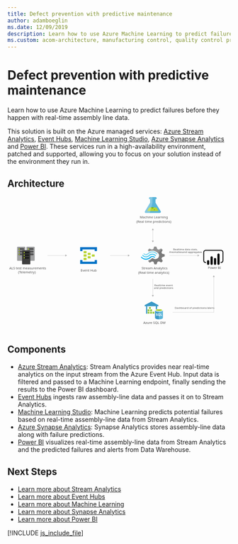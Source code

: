 ```yaml
---
title: Defect prevention with predictive maintenance
author: adamboeglin
ms.date: 12/09/2019
description: Learn how to use Azure Machine Learning to predict failures before they happen with real-time assembly line data.
ms.custom: acom-architecture, manufacturing control, quality control process, manufacturing quality control
---
```

# Defect prevention with predictive maintenance

Learn how to use Azure Machine Learning to predict failures before they happen with real-time assembly line data.

This solution is built on the Azure managed services: [Azure Stream Analytics](/services/stream-analytics/), [Event Hubs](/services/event-hubs/), [Machine Learning Studio](/services/machine-learning-studio/), [Azure Synapse Analytics](/services/synapse-analytics/) and [Power BI](https://powerbi.microsoft.com). These services run in a high-availability environment, patched and supported, allowing you to focus on your solution instead of the environment they run in.


## Architecture

<svg class="architecture-diagram" aria-labelledby="defect-prevention-with-predictive-maintenance" height="639.059" viewbox="0 0 1065.788 639.059" width="1065.788" xmlns="https://www.w3.org/2000/svg"><title id="defect-prevention-with-predictive-maintenance">Defect prevention with predictive maintenance</title><desc>Learn how to use Azure Machine Learning to predict failures before they happen with real-time assembly line data.</desc><g><path d="M731.8,67.4l-24.5-40.7l0-16.5h0.4c2.9,0,5.2-2.2,5.3-5.1c-0.1-2.9-2.4-5.1-5.3-5.1l-26.6,0.1
        c-2.9,0-5.2,2.2-5.3,5.1c0.1,2.9,2.4,5.1,5.3,5.1h0.4l0,16.5l-24.3,40.8c-2.7,4.5-0.5,8.1,4.9,8.1l64.8-0.1
        C732.3,75.5,734.5,71.8,731.8,67.4z" fill="#59B4D9"></path><polygon fill="#B8D432" points="677.3,49.9 667.3,66.8 721.8,66.7 711.7,49.9 			"></polygon><path d="M692.7,54.9c2.7,0,4.9-2.1,4.9-4.8c0-0.7-0.2-1.4-0.5-2.1l-8.8,0c-0.3,0.6-0.5,1.4-0.5,2.1
        C687.8,52.8,690,55,692.7,54.9z" fill="#7FBA00"></path><ellipse cx="701.9" cy="60.4" fill="#7FBA00" rx="2.4" ry="2.3" transform="matrix(1 -2.076936e-03 2.076936e-03 1 -0.1239 1.458)"></ellipse><path d="M657.3,67.5l24.3-40.8l0-16.5h-0.4c-2.9,0.1-5.2-2.2-5.3-5.1c0-2.9,2.4-5.1,5.3-5.1l11.5,0l0.1,26.5
        l-12.8,49l-17.7,0C656.8,75.6,654.6,72,657.3,67.5z" fill="#FFFFFF" opacity="0.25"></path></g><g><path d="M735.9,293.9l2.7-6.8L751,283v-9.6l-1.4-0.4l-11.1-3.1l-2.7-6.8l5.7-11.1l0,0l-7-6.8l-1.4,0.7l-10.2,5
        l-7.2-2.8l-4.5-11.6h-10.2l-0.5,1.3l-3.4,10.3l-7,2.6l-12-5l-7.2,6.8l0.7,1.3l3.2,5.7c5.5-3,11.6-4.5,17.9-4.4
        c8.6,0.3,16.8,3.5,23.3,9.2c1.5,1.1,2.9,2.3,4.3,3.5c0.7,0.7,1.3,1.5,1.8,2.4c4.3,7.2,2.5,16.4-4.5,21.8
        c-5.1,4-11.9,4.9-17.9,2.4c-0.7-0.4-1.1-0.4-1.4-0.7l0,0c-1.4-0.7-2.7-1.6-3.8-2.6c-0.5,0-0.7-0.4-1.4-0.4
        c-1.5,0.1-2.8,0.7-3.8,1.7l-0.5,0.4l0,0c-4,4.1-9,7.1-14.5,8.7l-2,4.1l6.8,6.5l0.5,0.4l1.4-0.7l10.2-5l7,2.6l3.8,11.6h10.2
        l0.5-1.3l3.6-10.3l7-2.6l12,5l6.8-7.2l-0.7-1.3L735.9,293.9z" fill="#7A7A7A"></path><path d="M675.3,276.8L675.3,276.8c-7.7,7.9-20.1,7.9-27.3-0.4c-0.6-0.9-1.8-1.1-2.7-0.5c-0.2,0.1-0.3,0.3-0.5,0.5
        c-0.5,0.5-0.7,1.1-0.7,1.7c0.1,0.6,0.3,1.2,0.7,1.7c9,9.8,24.2,10,33.9,0.4l0,0c7.7-7.4,19.7-7.6,27.1,0.7c1.1,1.1,2.5,1.1,3.2,0
        c0.5-0.5,0.7-1.1,0.7-1.7c-0.1-0.6-0.3-1.2-0.7-1.7c-8.7-9.5-23.4-10.1-32.9-1.4C675.8,276.3,675.6,276.6,675.3,276.8z" fill="#48C8EF"></path><path d="M692.3,281c-4.1-0.1-8,1.5-10.8,4.4l-0.5,0.4l-0.5,0.4c-5.1,5.3-12.3,8.2-19.7,7.9c-7.5,0-14-3.5-19.4-8.7
        c-1.1-1.1-2.5-1.1-3.2,0c-0.2,0-0.2,0.4-0.2,1.1c0.1,0.8,0.5,1.5,1.1,2c5.7,6.5,13.9,10.2,22.6,10.3c8.4,0.4,16.5-3.1,22.8-9.6
        l0.5-0.4l0.5-0.4c2-2,4.7-3.1,7.5-3.1c2.7,0,5.2,1.3,7.5,3.5c1.1,1.1,2.5,1.1,3.2,0c0.5-0.5,0.7-1.1,0.7-1.7
        c-0.1-0.6-0.3-1.2-0.7-1.7C700.4,282.6,696.4,281.1,692.3,281z" fill="#00ABEC"></path><path d="M673.3,272c5.2-5.3,12.3-8.2,19.7-8.1c7.2,0,14,3.5,19,8.7c1.1,1.1,2.5,1.1,3.2,0c0.5-0.5,0.7-1.1,0.7-1.7
        c-0.1-0.6-0.3-1.2-0.7-1.7c-5.7-6.5-13.9-10.2-22.6-10.3c-8.6-0.1-16.9,3.4-22.8,9.6l-0.5,0.4l-0.5,0.4c-2,2-4.7,3.1-7.5,3.1
        c-2.9,0-5.2-1.3-7.5-3.5c-1.1-1.1-2.5-1.1-3.2,0c-0.5,0.5-0.7,1.1-0.7,1.7c0.1,0.6,0.3,1.2,0.7,1.7c5.6,6,15,6.4,21,0.9
        c0.2-0.1,0.3-0.3,0.5-0.4l0.5-0.4L673.3,272z" fill="#84D6EF"></path><g opacity="0.2"><path d="M694.3,290.8c-0.5,0-0.7-0.4-1.4-0.4c-1.5,0.1-2.8,0.7-3.8,1.7l-0.5,0.4c-4,4.1-9,7.1-14.5,8.7l-2,4.1
            l3.6,3.5L694.3,290.8L694.3,290.8z" fill="#F1F1F1"></path><path d="M675.1,259.6c5.5-3,11.6-4.5,17.9-4.4c8.6,0.3,16.8,3.5,23.3,9.2c1.1,0.9,2,1.5,3.2,2.4l18.8-18.1l-3.8-3.7
            l-1.4,0.7l-10.2,5l-7-2.6l-4.5-11.6h-10.2l-0.5,1.3l-3.4,10.3l-7,2.6l-12-5l-7.2,6.8l0.7,1.3L675.1,259.6z" fill="#F1F1F1"></path></g></g><g><path d="M397.2,274.8c0,0.7-0.5,1.3-1.2,1.3c-0.1,0-0.1,0-0.2,0h-10.8c-0.7,0.1-1.3-0.5-1.4-1.2c0-0.1,0-0.1,0-0.2
        V267c0-0.7,0.5-1.3,1.2-1.3c0.1,0,0.1,0,0.2,0h10.8c0.7-0.1,1.3,0.5,1.4,1.2c0,0.1,0,0.1,0,0.2V274.8z" fill="#B8D432"></path><path d="M416.6,282.8c0,0.7-0.5,1.3-1.2,1.3c-0.1,0-0.1,0-0.2,0h-10.8c-0.7,0.1-1.3-0.5-1.4-1.2c0-0.1,0-0.1,0-0.2
        v-7.8c0-0.7,0.5-1.3,1.2-1.3c0.1,0,0.1,0,0.2,0h10.8c0.7-0.1,1.3,0.5,1.4,1.2c0,0.1,0,0.1,0,0.2V282.8z" fill="#B8D432"></path><path d="M397.2,290.8c0,0.7-0.5,1.3-1.2,1.3c-0.1,0-0.1,0-0.2,0h-10.8c-0.7,0.1-1.3-0.5-1.4-1.2c0-0.1,0-0.1,0-0.2
        v-7.8c0-0.7,0.5-1.3,1.2-1.3c0.1,0,0.1,0,0.2,0h10.8c0.7-0.1,1.3,0.5,1.4,1.2c0,0.1,0,0.1,0,0.2V290.8z" fill="#B8D432"></path><path d="M377.8,266.8c0,0.7-0.5,1.3-1.2,1.3c-0.1,0-0.1,0-0.2,0h-11.1c-0.7,0.1-1.3-0.5-1.4-1.2c0-0.1,0-0.1,0-0.2
        v-8c0-0.7,0.5-1.3,1.2-1.3c0.1,0,0.1,0,0.2,0h10.8c1.1,0,1.7,0.5,1.7,1.3L377.8,266.8z" fill="#B8D432"></path><path d="M426.3,238.7h-77.6c-0.7-0.1-1.3,0.5-1.4,1.2c0,0.1,0,0.1,0,0.2v16c0,0.7,0.5,1.3,1.2,1.3
        c0.1,0,0.1,0,0.2,0h8.3c0.7,0.1,1.3-0.5,1.4-1.2c0-0.1,0-0.1,0-0.2v-6.7h58.2v6.7c0,0.8,0.6,1.3,1.7,1.3h8
        c0.7,0.1,1.3-0.5,1.4-1.2c0-0.1,0-0.1,0-0.2v-16c0-0.7-0.5-1.3-1.2-1.3C426.4,238.7,426.4,238.7,426.3,238.7z" fill="#0072C6"></path><path d="M426.3,300.5h-8c-0.7-0.1-1.3,0.5-1.4,1.2c0,0.1,0,0.1,0,0.2v6.4h-58.5v-6.7c0-0.8-0.6-1.3-1.7-1.3h-8
        c-0.8,0-1.4,0.5-1.4,1.6v15.8c0,0.7,0.5,1.3,1.2,1.3c0.1,0,0.1,0,0.2,0h77.6c0.7,0.1,1.3-0.5,1.4-1.2c0-0.1,0-0.1,0-0.2v-15.8
        c0-0.7-0.5-1.3-1.2-1.3C426.4,300.5,426.4,300.5,426.3,300.5z" fill="#0072C6"></path><path d="M377.8,282.8c0,0.7-0.5,1.3-1.2,1.3c-0.1,0-0.1,0-0.2,0h-11.1c-0.7,0.1-1.3-0.5-1.4-1.2c0-0.1,0-0.1,0-0.2
        v-8c0-0.7,0.5-1.3,1.2-1.3c0.1,0,0.1,0,0.2,0h10.8c1.1,0,1.7,0.5,1.7,1.3L377.8,282.8z" fill="#B8D432"></path><path d="M377.8,298.9c0,0.7-0.5,1.3-1.2,1.3c-0.1,0-0.1,0-0.2,0h-11.1c-0.7,0.1-1.3-0.5-1.4-1.2c0-0.1,0-0.1,0-0.2
        v-8c0-0.7,0.5-1.3,1.2-1.3c0.1,0,0.1,0,0.2,0h10.8c1.1,0,1.7,0.5,1.7,1.3L377.8,298.9z" fill="#B8D432"></path></g><text fill="#505050" font-family="SegoeUI" font-size="15.372px" transform="matrix(1.036 0 0 1 649.0181 605.8223)">Azure SQL DW</text><text fill="#505050" font-family="SegoeUI" font-size="15.372px" transform="matrix(1.036 0 0 1 632.0332 101.647)">Machine Learning</text><text fill="#505050" font-family="SegoeUI" font-size="15.372px" transform="matrix(1.036 0 0 1 615.7505 122.4482)">(Real time predictions)</text><text fill="#505050" font-family="SegoeUI" font-size="14.173px" transform="matrix(1.036 0 0 1 958.0928 343.5039)">Power BI</text><text fill="#505050" font-family="SegoeUI" font-size="15.372px" transform="matrix(1.036 0 0 1 8.8091 344.5239)">ALS test measurements </text><text fill="#505050" font-family="SegoeUI" font-size="15.372px" transform="matrix(1.036 0 0 1 51.1465 362.9697)">(Telemetry)</text><text fill="#505050" font-family="SegoeUI" font-size="15.372px" transform="matrix(1.036 0 0 1 349.6152 355.7959)">Event Hub</text><text fill="#505050" font-family="SegoeUI" font-size="15.372px" transform="matrix(1.036 0 0 1 640.6113 344.5239)">Stream Analytics</text><text fill="#505050" font-family="SegoeUI" font-size="15.372px" transform="matrix(1.036 0 0 1 624.7603 365.3252)">(Real time analytics)</text><text fill="#505050" font-family="SegoeUI" font-size="12.298px" transform="matrix(1.036 0 0 1 799.2773 532.5215)">Dashboard of predictions/alerts</text><text fill="#505050" font-family="SegoeUI" font-size="12.298px" transform="matrix(1.036 0 0 1 791.4375 254.8018)">Realtime data stats, </text><text fill="#505050" font-family="SegoeUI" font-size="12.298px" transform="matrix(1.036 0 0 1 772.998 267.1001)">Anomaliesand aggregates</text><text fill="#505050" font-family="SegoeUI" font-size="12.298px" transform="matrix(1.036 0 0 1 701.4443 425.9434)">Realtime event </text><text fill="#505050" font-family="SegoeUI" font-size="12.298px" transform="matrix(1.036 0 0 1 699.501 438.2412)">and predictions</text><g><line fill="none" stroke="#AFAFAF" stroke-miterlimit="10" stroke-width="0.962" x1="694.5" x2="694.5" y1="155.9" y2="209.4"></line><polygon fill="#AFAFAF" points="689.7,157.3 694.5,149 699.3,157.3 			"></polygon><polygon fill="#AFAFAF" points="689.7,208 694.5,216.3 699.3,208 			"></polygon></g><g><line fill="none" stroke="#AFAFAF" stroke-miterlimit="10" stroke-width="0.962" x1="577" x2="490.6" y1="278.8" y2="278.8"></line><polygon fill="#AFAFAF" points="575.6,274 583.9,278.8 575.6,283.6 			"></polygon></g><g><line fill="none" stroke="#AFAFAF" stroke-miterlimit="10" stroke-width="0.962" x1="694.5" x2="694.5" y1="468.7" y2="390.5"></line><polygon fill="#AFAFAF" points="699.3,467.3 694.5,475.6 689.7,467.3 			"></polygon></g><g><line fill="none" stroke="#AFAFAF" stroke-miterlimit="10" stroke-width="0.962" x1="985.6" x2="985.6" y1="380" y2="550.4"></line><polygon fill="#AFAFAF" points="980.8,381.4 985.6,373.1 990.4,381.4 			"></polygon></g><g><line fill="none" stroke="#AFAFAF" stroke-miterlimit="10" stroke-width="0.962" x1="909.8" x2="774.2" y1="278.8" y2="278.8"></line><polygon fill="#AFAFAF" points="908.4,274 916.7,278.8 908.4,283.6 			"></polygon></g><g><line fill="none" stroke="#AFAFAF" stroke-miterlimit="10" stroke-width="0.962" x1="277.6" x2="191.2" y1="278.8" y2="278.8"></line><polygon fill="#AFAFAF" points="276.2,274 284.5,278.8 276.2,283.6 			"></polygon></g><g><path d="M693.4,591.6" fill="#0072C6"></path><path d="M692.9,591.6h0.5" fill="#0072C6"></path><path d="M692.9,591.6h0.5" fill="#FFFFFF" opacity="0.15"></path></g><g><path d="M85.6,300.7c0,1.9-1.5,3.4-3.4,3.4H49.5c-1.9,0-3.4-1.5-3.4-3.4v-60.5c0-1.9,1.5-3.4,3.4-3.4h32.6
        c1.9,0,3.4,1.5,3.4,3.4v60.5H85.6z" fill="#A0A1A2"></path><path d="M52,273.1c0-2.4,1.9-4.4,4.3-4.4c0,0,0,0,0.1,0H76c2.4,0,4.4,1.9,4.4,4.3c0,0,0,0,0,0.1l0,0
        c0,2.4-1.9,4.4-4.3,4.4c0,0,0,0-0.1,0H56.2C53.8,277.4,52,275.5,52,273.1z" fill="#1E1E1E" opacity="0.6"></path><circle cx="56.4" cy="273.1" fill="#B8D432" r="2.9"></circle><path d="M52,260.3c0-2.4,1.9-4.4,4.3-4.4c0,0,0,0,0.1,0H76c2.4,0,4.4,1.9,4.4,4.3c0,0,0,0,0,0.1l0,0
        c0,2.4-1.9,4.4-4.3,4.4c0,0,0,0-0.1,0H56.2C53.8,264.6,52,262.7,52,260.3z" fill="#1E1E1E" opacity="0.6"></path><circle cx="56.4" cy="260.3" fill="#B8D432" r="2.9"></circle><path d="M52,247.7c-0.1-2.3,1.7-4.3,4-4.4c0.1,0,0.1,0,0.2,0h19.7c2.4,0,4.4,1.9,4.4,4.3c0,0,0,0,0,0.1l0,0
        c0,2.4-1.9,4.4-4.3,4.4c0,0,0,0-0.1,0H56.2C53.9,252,52,250.1,52,247.7z" fill="#1E1E1E" opacity="0.6"></path><circle cx="56.4" cy="247.7" fill="#B8D432" r="2.9"></circle></g><g><path d="M130.1,300.7c0,1.9-1.5,3.4-3.4,3.4H94c-1.9,0-3.4-1.5-3.4-3.4v-60.5c0-1.9,1.5-3.4,3.4-3.4h32.8
        c1.9,0,3.4,1.5,3.4,3.4L130.1,300.7z" fill="#A0A1A2"></path><path d="M96.5,273.1c0-2.4,1.9-4.4,4.3-4.4c0,0,0,0,0.1,0h19.7c2.4,0,4.4,1.9,4.4,4.3c0,0,0,0,0,0.1l0,0
        c0,2.4-1.9,4.4-4.3,4.4c0,0,0,0-0.1,0h-19.8C98.4,277.4,96.5,275.5,96.5,273.1L96.5,273.1z" fill="#1E1E1E" opacity="0.6"></path><circle cx="100.9" cy="273.1" fill="#B8D432" r="2.9"></circle><path d="M96.5,260.3c0-2.4,1.9-4.4,4.3-4.4c0,0,0,0,0.1,0h19.7c2.4,0,4.4,1.9,4.4,4.3c0,0,0,0,0,0.1l0,0
        c0,2.4-1.9,4.4-4.3,4.4c0,0,0,0-0.1,0h-19.8C98.4,264.6,96.5,262.7,96.5,260.3L96.5,260.3z" fill="#1E1E1E" opacity="0.6"></path><circle cx="100.9" cy="260.3" fill="#B8D432" r="2.9"></circle><path d="M96.5,247.7c0-2.4,1.9-4.4,4.3-4.4c0,0,0,0,0.1,0h19.7c2.4,0,4.4,1.9,4.4,4.3c0,0,0,0,0,0.1l0,0
        c0,2.4-1.9,4.4-4.3,4.4c0,0,0,0-0.1,0h-19.8C98.4,252,96.6,250.1,96.5,247.7L96.5,247.7z" fill="#1E1E1E" opacity="0.6"></path><circle cx="100.9" cy="247.7" fill="#B8D432" r="2.9"></circle></g><g><path d="M109.3,317.5c0,1.9-1.5,3.4-3.4,3.4H73.3c-1.9,0-3.4-1.5-3.4-3.4V257c0-1.9,1.5-3.4,3.4-3.4h32.6
        c1.9,0,3.4,1.5,3.4,3.4V317.5z" fill="#3E3E3E"></path><path d="M75.7,289.9c0-2.4,1.9-4.4,4.3-4.4c0,0,0,0,0.1,0h19.7c2.4,0,4.4,1.9,4.4,4.3c0,0,0,0,0,0.1l0,0
        c0,2.4-1.9,4.4-4.3,4.4c0,0,0,0-0.1,0H80.1C77.7,294.3,75.7,292.4,75.7,289.9C75.7,289.9,75.7,289.9,75.7,289.9L75.7,289.9z" fill="#1E1E1E"></path><circle cx="80.2" cy="289.9" fill="#B8D432" r="2.9"></circle><path d="M75.7,277.1c0-2.4,1.9-4.4,4.3-4.4c0,0,0,0,0.1,0h19.7c2.4,0,4.4,1.9,4.4,4.3c0,0,0,0,0,0.1l0,0
        c0,2.4-1.9,4.4-4.3,4.4c0,0,0,0-0.1,0H80.1C77.7,281.5,75.7,279.6,75.7,277.1C75.7,277.2,75.7,277.1,75.7,277.1L75.7,277.1z" fill="#1E1E1E"></path><circle cx="80.2" cy="277.1" fill="#B8D432" r="2.9"></circle><path d="M75.7,264.5c0-2.4,1.9-4.4,4.3-4.4c0,0,0,0,0.1,0h19.7c2.4,0,4.4,1.9,4.4,4.3c0,0,0,0,0,0.1l0,0
        c0,2.4-1.9,4.4-4.3,4.4c0,0,0,0-0.1,0H80.1C77.7,268.8,75.7,266.9,75.7,264.5L75.7,264.5z" fill="#1E1E1E"></path><circle cx="80.2" cy="264.5" fill="#B8D432" r="2.9"></circle></g><line fill="none" stroke="#AFAFAF" stroke-miterlimit="10" stroke-width="0.962" x1="789.6" x2="985.9" y1="549.9" y2="549.9"></line><path d="M1020,314h-1.9v-3.9h1.9c4.1,0,7.4-3.3,7.4-7.4v-39.4c0-4.1-3.3-7.4-7.4-7.4h-73.1c-4.1,0-7.4,3.3-7.4,7.4v39.4
    c0,4.1,3.3,7.4,7.4,7.4h1.9v3.9h-1.9c-6.2,0-11.3-5.1-11.3-11.3v-39.4c0-6.2,5.1-11.3,11.3-11.3h73.1c6.2,0,11.3,5.1,11.3,11.3
    v39.4C1031.3,308.9,1026.3,314,1020,314"></path><path d="M958.8,301L958.8,301c2.9,0,5.2,2.3,5.2,5.2v12.1c0,2.9-2.3,5.2-5.2,5.2l0,0c-2.9,0-5.2-2.3-5.2-5.2l0,0v-12.1
    C953.5,303.4,955.9,301,958.8,301L958.8,301z"></path><path d="M975.3,323.6c-2.9,0-5.2-2.3-5.2-5.2v-31c0-2.9,2.3-5.2,5.2-5.2c2.9,0,5.2,2.3,5.2,5.2v31
    C980.5,321.2,978.1,323.6,975.3,323.6"></path><path d="M1008.2,323.4c-2.9,0-5.2-2.3-5.2-5.2v-43.9c0-2.9,2.3-5.2,5.2-5.2c2.9,0,5.2,2.3,5.2,5.2l0,0v43.9
    C1013.4,321.1,1011.1,323.4,1008.2,323.4"></path><path d="M991.7,323.6c-2.9,0-5.2-2.3-5.2-5.2v-23c0-2.9,2.3-5.2,5.2-5.2c2.9,0,5.2,2.3,5.2,5.2l0,0v23
    C997,321.2,994.6,323.6,991.7,323.6"></path><rect fill="#7FBB42" height="8.3" width="8.3" x="676.5" y="524.8"></rect><rect fill="#7FBB42" height="8.3" width="8.3" x="669.9" y="547.4"></rect><rect fill="#7FBB42" height="8.3" width="8.3" x="681.8" y="547.4"></rect><rect fill="#7FBB42" height="8.3" width="8.3" x="693.5" y="547.4"></rect><rect fill="#7FBB42" height="8.3" width="8.3" x="669.9" y="536.1"></rect><rect fill="#7FBB42" height="8.3" width="8.3" x="681.8" y="536.1"></rect><polygon fill="#3999C6" points="688.4,498.2 655.5,515.7 655.5,520.8 662.2,520.8 662.2,556 667.8,556 667.8,520.8 708.7,520.8
    708.7,553.8 714.9,553.8 714.9,520.8 721,520.8 721,515.7 	"></polygon><polygon fill="#B8D433" opacity="0.8" points="684.9,533.1 683.9,533.1 683.9,525.8 676.5,525.8 676.5,524.8 684.9,524.8 	"></polygon><polygon fill="#B8D433" opacity="0.5" points="676.5,524.8 677.5,524.8 677.5,532.1 684.9,532.1 684.9,533.1 676.5,533.1 	"></polygon><polygon fill="#B8D433" opacity="0.8" points="678.2,544.4 677.3,544.4 677.3,537.2 669.9,537.2 669.9,536.1 678.2,536.1 	"></polygon><polygon fill="#B8D433" opacity="0.5" points="669.9,536.1 670.8,536.1 670.8,543.4 678.2,543.4 678.2,544.4 669.9,544.4 	"></polygon><polygon fill="#B8D433" opacity="0.8" points="690.2,544.4 689.2,544.4 689.2,537.2 681.8,537.2 681.8,536.1 690.2,536.1 	"></polygon><polygon fill="#B8D433" opacity="0.5" points="681.8,536.1 682.8,536.1 682.8,543.4 690.2,543.4 690.2,544.4 681.8,544.4 	"></polygon><polygon fill="#B8D433" opacity="0.8" points="678.2,555.7 677.3,555.7 677.3,548.5 669.9,548.5 669.9,547.4 678.2,547.4 	"></polygon><polygon fill="#B8D433" opacity="0.5" points="669.9,547.4 670.8,547.4 670.8,554.7 678.2,554.7 678.2,555.7 669.9,555.7 	"></polygon><polygon fill="#B8D433" opacity="0.8" points="690.2,555.7 689.2,555.7 689.2,548.5 681.8,548.5 681.8,547.4 690.2,547.4 	"></polygon><polygon fill="#B8D433" opacity="0.5" points="681.8,547.4 682.8,547.4 682.8,554.7 690.2,554.7 690.2,555.7 681.8,555.7 	"></polygon><polygon fill="#B8D433" opacity="0.8" points="701.9,555.7 700.9,555.7 700.9,548.5 693.5,548.5 693.5,547.4 701.9,547.4 	"></polygon><polygon fill="#B8D433" opacity="0.5" points="693.5,547.4 694.5,547.4 694.5,554.7 701.9,554.7 701.9,555.7 693.5,555.7 	"></polygon><polygon fill="#B8D433" opacity="0.8" points="677.7,533.1 676.5,533.1 676.5,532.2 683.7,524.8 684.9,524.8 684.9,525.6 	"></polygon><polygon fill="#B8D433" opacity="0.8" points="683,544.4 681.8,544.4 681.8,543.5 689.1,536.1 690.2,536.1 690.2,536.9 	"></polygon><polygon fill="#B8D433" opacity="0.8" points="671.1,544.4 669.9,544.4 669.9,543.5 677.1,536.1 678.2,536.1 678.2,536.9 	"></polygon><polygon fill="#B8D433" opacity="0.8" points="671.1,555.7 669.9,555.7 669.9,554.8 677.1,547.4 678.2,547.4 678.2,548.2 	"></polygon><polygon fill="#B8D433" opacity="0.8" points="683,555.7 681.8,555.7 681.8,554.8 689.1,547.4 690.2,547.4 690.2,548.2 	"></polygon><polygon fill="#B8D433" opacity="0.8" points="694.8,555.7 693.5,555.7 693.5,554.8 700.7,547.4 701.9,547.4 701.9,548.2 	"></polygon><path d="M705,539.8v36.3c0,3.7,8.5,6.8,18.9,6.8v-43.1H705z" fill="#3999C6"></path><path d="M723.5,583h0.3c10.4,0,18.9-3.1,18.9-6.8v-36.3h-19.1V583L723.5,583z" fill="#5AB4D9"></path><path d="M742.7,539.8c0,3.7-8.5,6.8-18.9,6.8s-18.9-3.1-18.9-6.8c0-3.8,8.5-6.8,18.9-6.8S742.7,536,742.7,539.8" fill="#FFFFFF"></path><path d="M738.8,539.4c0,2.5-6.7,4.5-15,4.5s-15-2-15-4.5c0-2.5,6.7-4.5,15-4.5C732.1,534.8,738.8,536.9,738.8,539.4" fill="#7FBB42"></path><path d="M735.7,542.1c2-0.8,3.1-1.7,3.1-2.7c0-2.5-6.7-4.5-15-4.5s-15,2-15,4.5c0,1.1,1.2,2,3.1,2.7
    c2.7-1.1,7.1-1.7,11.9-1.7C728.6,540.3,732.9,541.1,735.7,542.1" fill="#B8D433"></path><path d="M709.6,565.8v-2.6c0.4,0.4,1,0.7,1.5,0.9c0.6,0.2,1.1,0.3,1.6,0.3c0.3,0,0.6,0,0.8-0.1
    c0.2,0,0.4-0.1,0.6-0.2s0.3-0.2,0.3-0.4c0-0.2,0.1-0.3,0.1-0.4c0-0.2,0-0.4-0.2-0.6c-0.1-0.2-0.3-0.3-0.5-0.5
    c-0.2-0.2-0.5-0.3-0.8-0.4c-0.3-0.1-0.6-0.3-1-0.4c-0.9-0.4-1.6-0.8-2-1.3c-0.4-0.6-0.7-1.2-0.7-2c0-0.6,0.1-1.1,0.3-1.5
    c0.2-0.4,0.6-0.8,1-1.1c0.4-0.3,0.9-0.5,1.4-0.6c0.6-0.1,1.1-0.2,1.7-0.2c0.6,0,1.1,0,1.6,0.1c0.4,0,0.9,0.2,1.3,0.3v2.4
    c-0.2-0.1-0.4-0.2-0.6-0.3s-0.4-0.2-0.7-0.2c-0.2,0-0.5-0.1-0.7-0.2c-0.2,0-0.4,0-0.7,0c-0.3,0-0.6,0-0.8,0
    c-0.2,0-0.4,0.1-0.6,0.2c-0.2,0.1-0.3,0.2-0.4,0.3c-0.1,0.2-0.1,0.3-0.1,0.4c0,0.2,0,0.3,0.2,0.5c0.1,0.2,0.2,0.3,0.4,0.4
    c0.2,0.1,0.4,0.3,0.7,0.4c0.3,0.1,0.6,0.3,0.9,0.4c0.4,0.2,0.9,0.4,1.2,0.6c0.4,0.2,0.7,0.4,1,0.7c0.3,0.3,0.4,0.6,0.6,1
    c0.1,0.3,0.2,0.7,0.2,1.2c0,0.6-0.1,1.2-0.3,1.6c-0.2,0.4-0.6,0.8-1,1.1c-0.4,0.3-0.9,0.4-1.4,0.6c-0.6,0.1-1.1,0.2-1.7,0.2
    c-0.6,0-1.2,0-1.8-0.2C710.5,566.2,710,566,709.6,565.8z" fill="#FFFFFF"></path><path d="M724.1,566.5c-1.6,0-3-0.6-4-1.6c-1-1.1-1.6-2.5-1.6-4.2c0-1.8,0.5-3.2,1.6-4.4c1.1-1.1,2.4-1.7,4.1-1.7
    c1.6,0,3,0.6,4,1.6s1.5,2.5,1.5,4.3c0,1.8-0.5,3.2-1.6,4.4c0,0,0,0-0.1,0.1c0,0,0,0-0.1,0.1l2.9,2.8h-3.6l-1.5-1.6
    C725.3,566.4,724.8,566.5,724.1,566.5z M724.3,556.9c-0.9,0-1.6,0.3-2.2,1c-0.6,0.7-0.8,1.6-0.8,2.7s0.3,2,0.8,2.7
    c0.6,0.7,1.2,1,2.1,1c0.9,0,1.6-0.3,2.1-1c0.5-0.7,0.8-1.6,0.8-2.7c0-1.2-0.3-2.1-0.8-2.8C725.8,557.2,725.1,556.9,724.3,556.9z" fill="#FFFFFF"></path><path d="M738.5,566.3h-6.8v-11.5h2.6v9.3h4.3V566.3L738.5,566.3z" fill="#FFFFFF"></path></svg>

## Components
* [Azure Stream Analytics](https://azure.microsoft.com/services/stream-analytics/): Stream Analytics provides near real-time analytics on the input stream from the Azure Event Hub. Input data is filtered and passed to a Machine Learning endpoint, finally sending the results to the Power BI dashboard.
* [Event Hubs](https://azure.microsoft.com/services/event-hubs/) ingests raw assembly-line data and passes it on to Stream Analytics.
* [Machine Learning Studio](https://azure.microsoft.com/services/machine-learning-studio/): Machine Learning predicts potential failures based on real-time assembly-line data from Stream Analytics.
* [Azure Synapse Analytics](https://azure.microsoft.com/services/synapse-analytics/): Synapse Analytics stores assembly-line data along with failure predictions.
* [Power BI](https://powerbi.microsoft.com) visualizes real-time assembly-line data from Stream Analytics and the predicted failures and alerts from Data Warehouse.

## Next Steps
* [Learn more about Stream Analytics](https://docs.microsoft.com/azure/stream-analytics/stream-analytics-introduction)
* [Learn more about Event Hubs](https://docs.microsoft.com/azure/event-hubs/event-hubs-what-is-event-hubs)
* [Learn more about Machine Learning](https://docs.microsoft.com/azure/machine-learning/machine-learning-what-is-machine-learning)
* [Learn more about Synapse Analytics](https://docs.microsoft.com/azure/sql-data-warehouse/sql-data-warehouse-overview-what-is)
* [Learn more about Power BI](https://powerbi.microsoft.com/documentation/powerbi-landing-page/)

[!INCLUDE [js_include_file](../../_js/index.md)]

